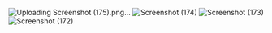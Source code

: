 ![Uploading Screenshot (175).png…]()
![Screenshot (174)](https://github.com/Monica-3/shop-billing/assets/101280403/944ea1ae-1e63-4bd3-8c2a-b65989aedaea)
![Screenshot (173)](https://github.com/Monica-3/shop-billing/assets/101280403/8f7de656-4ad3-49dc-be56-dc1ca286f922)
![Screenshot (172)](https://github.com/Monica-3/shop-billing/assets/101280403/7a3e7ad4-c082-4f75-8806-c4059b440a4d)
